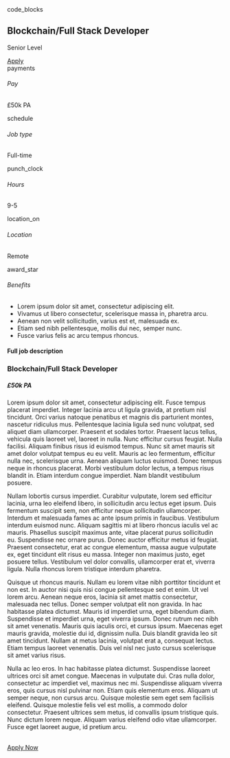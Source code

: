 <div class="job-title">
    <span class="material-symbols-outlined">code_blocks</span>
    <h2>Blockchain/Full Stack Developer</h2>
    <p>Senior Level</p>
    <a href="" class="button" alt="Apply">Apply</a>
</div>
<div class="hr"></div>
<div class="job-specs">
    <div class="job-spec">
        <div class="material-symbols-outlined">payments</div>
        <div class="job-spec-cont">
            <h6>
                Pay
            </h6>
            <p>
                £50k PA
            </p>
        </div>
    </div>
    <div class="job-spec">
        <div class="material-symbols-outlined">schedule</div>
        <div class="job-spec-cont">
            <h6>
                Job type
            </h6>
            <p>
                Full-time
            </p>
        </div>
    </div>
    <div class="job-spec">
        <div class="material-symbols-outlined">punch_clock</div>
        <div class="job-spec-cont">
            <h6>
                Hours
            </h6>
            <p>
                9-5
            </p>
        </div>
    </div>
    <div class="job-spec">
        <div class="material-symbols-outlined">location_on</div>
        <div class="job-spec-cont">
            <h6>
                Location
            </h6>
            <p>
                Remote
            </p>
        </div>
    </div>
</div>
    <div class="job-spec job-bens">
        <div class="material-symbols-outlined">award_star</div>
        <div class="job-spec-cont">
            <h6>
                Benefits
            </h6>
            <ul>
                <li>Lorem ipsum dolor sit amet, consectetur adipiscing elit.</li>
                <li>Vivamus ut libero consectetur, scelerisque massa in, pharetra arcu.</li>
                <li>Aenean non velit sollicitudin, varius est et, malesuada ex.</li>
                <li>Etiam sed nibh pellentesque, mollis dui nec, semper nunc.</li>
                <li>Fusce varius felis ac arcu tempus rhoncus.</li>
            </ul>
        </div>
    </div>
<div class="hr"></div>
<div class="job-desc">
    <h4>Full job description</h4>
    <h3>Blockchain/Full Stack Developer</h3>
    <h5>£50k PA</h5>
    <p>
        Lorem ipsum dolor sit amet, consectetur adipiscing elit. Fusce tempus placerat imperdiet. Integer lacinia arcu ut ligula gravida, at pretium nisl tincidunt. Orci varius natoque penatibus et magnis dis parturient montes, nascetur ridiculus mus. Pellentesque lacinia ligula sed nunc volutpat, sed aliquet diam ullamcorper. Praesent et sodales tortor. Praesent lacus tellus, vehicula quis laoreet vel, laoreet in nulla. Nunc efficitur cursus feugiat. Nulla facilisi. Aliquam finibus risus id euismod tempus. Nunc sit amet mauris sit amet dolor volutpat tempus eu eu velit. Mauris ac leo fermentum, efficitur nulla nec, scelerisque urna. Aenean aliquam luctus euismod. Donec tempus neque in rhoncus placerat. Morbi vestibulum dolor lectus, a tempus risus blandit in. Etiam interdum congue imperdiet. Nam blandit vestibulum posuere.
    </p><p>
        Nullam lobortis cursus imperdiet. Curabitur vulputate, lorem sed efficitur lacinia, urna leo eleifend libero, in sollicitudin arcu lectus eget ipsum. Duis fermentum suscipit sem, non efficitur neque sollicitudin ullamcorper. Interdum et malesuada fames ac ante ipsum primis in faucibus. Vestibulum interdum euismod nunc. Aliquam sagittis mi at libero rhoncus iaculis vel ac mauris. Phasellus suscipit maximus ante, vitae placerat purus sollicitudin eu. Suspendisse nec ornare purus. Donec auctor efficitur metus id feugiat. Praesent consectetur, erat ac congue elementum, massa augue vulputate ex, eget tincidunt elit risus eu massa. Integer non maximus justo, eget posuere tellus. Vestibulum vel dolor convallis, ullamcorper erat et, viverra ligula. Nulla rhoncus lorem tristique interdum pharetra.
    </p><p>
        Quisque ut rhoncus mauris. Nullam eu lorem vitae nibh porttitor tincidunt et non est. In auctor nisi quis nisi congue pellentesque sed et enim. Ut vel lorem arcu. Aenean neque eros, lacinia sit amet mattis consectetur, malesuada nec tellus. Donec semper volutpat elit non gravida. In hac habitasse platea dictumst. Mauris id imperdiet urna, eget bibendum diam. Suspendisse et imperdiet urna, eget viverra ipsum. Donec rutrum nec nibh sit amet venenatis. Mauris quis iaculis orci, et cursus ipsum. Maecenas eget mauris gravida, molestie dui id, dignissim nulla. Duis blandit gravida leo sit amet tincidunt. Nullam at metus lacinia, volutpat erat a, consequat lectus. Etiam tempus laoreet venenatis. Duis vel nisl nec justo cursus scelerisque sit amet varius risus.
    </p><p>
        Nulla ac leo eros. In hac habitasse platea dictumst. Suspendisse laoreet ultrices orci sit amet congue. Maecenas in vulputate dui. Cras nulla dolor, consectetur ac imperdiet vel, maximus nec mi. Suspendisse aliquam viverra eros, quis cursus nisl pulvinar non. Etiam quis elementum eros. Aliquam ut semper neque, non cursus arcu. Quisque molestie sem eget sem facilisis eleifend. Quisque molestie felis vel est mollis, a commodo dolor consectetur. Praesent ultrices sem metus, id convallis ipsum tristique quis. Nunc dictum lorem neque. Aliquam varius eleifend odio vitae ullamcorper. Fusce eget laoreet augue, id pretium arcu.
    </p>
</div>
<br/>
<a href="" class="button" alt="Apply Now">Apply Now</a>